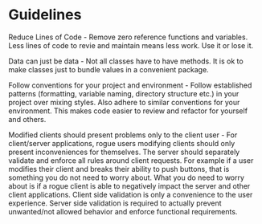 # Guidelines

Reduce Lines of Code - Remove zero reference functions and variables. Less lines of code to revie and maintain means less work. Use it or lose it.

Data can just be data - Not all classes have to have methods. It is ok to make classes just to bundle values in a convenient package.

Follow conventions for your project and environment - Follow established patterns (formatting, variable naming, directory structure etc.) in your project over mixing styles. Also adhere to similar conventions for your environment. This makes code easier to review and refactor for yourself and others.

Modified clients should present problems only to the client user - For client/server applications, rogue users modifying clients should only present inconveniences for themselves. The server should separately validate and enforce all rules around client requests. For example if a user modifies their client and breaks their ability to push buttons, that is something you do not need to worry about. What you do need to worry about is if a rogue client is able to negatively impact the server and other client applications. Client side validation is only a convenience to the user experience. Server side validation is required to actually prevent unwanted/not allowed behavior and enforce functional requirements.